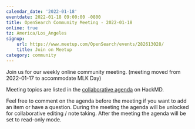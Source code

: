 ```yaml
---
calendar_date: '2022-01-18'
eventdate: 2022-01-18 09:00:00 -0800
title: OpenSearch Community Meeting - 2022-01-18
online: true
tz: America/Los_Angeles
signup:
    url: https://www.meetup.com/OpenSearch/events/282613028/
    title: Join on Meetup
category: community
---
```


Join us for our weekly online community meeting. (meeting moved from 2022-01-17 to accommodate MLK Day)

Meeting topics are listed in the [collaborative agenda](https://hackmd.io/@HmdZWaVnQU6M8icdvC5TwQ/ry64qltqY?both=) on HackMD.

Feel free to comment on the agenda before the meeting if you want to add an item or have a question.
During the meeting the agenda will be unlocked for collaborative editing / note taking. After the meeting the agenda will be set to read-only mode.
